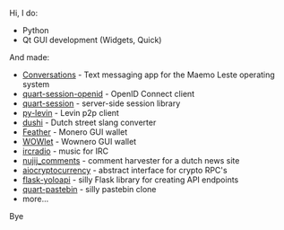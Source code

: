 Hi, I do:

- Python
- Qt GUI development (Widgets, Quick)

And made:

- [Conversations](https://github.com/maemo-leste/conversations) - Text messaging app for the Maemo Leste operating system
- [quart-session-openid](https://github.com/sanderfoobar/quart-session-openid) - OpenID Connect client
- [quart-session](https://github.com/sanderfoobar/quart-session) - server-side session library 
- [py-levin](https://github.com/sanderfoobar/py-levin) - Levin p2p client
- [dushi](https://github.com/sanderfoobar/dushi) - Dutch street slang converter
- [Feather](https://github.com/feather-wallet/feather) - Monero GUI wallet
- [WOWlet](https://git.wownero.com/wowlet/wowlet) - Wownero GUI wallet
- [ircradio](https://github.com/sanderfoobar/ircradio) - music for IRC
- [nujij_comments](https://github.com/sanderfoobar/nujij_comments) - comment harvester for a dutch news site
- [aiocryptocurrency](https://github.com/sanderfoobar/aiocryptocurrency) - abstract interface for crypto RPC's
- [flask-yoloapi](https://github.com/sanderfoobar/flask-yoloapi) - silly Flask library for creating API endpoints
- [quart-pastebin](https://github.com/sanderfoobar/quart-pastebin) - silly pastebin clone
- more...


Bye
